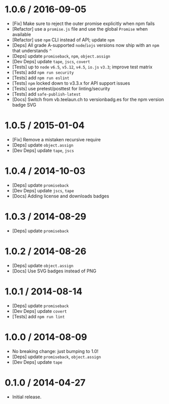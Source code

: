 1.0.6 / 2016-09-05
==================
  * [Fix] Make sure to reject the outer promise explicitly when npm fails
  * [Refactor] use a `promise.js` file and use the global `Promise` when available
  * [Refactor] use `npm` CLI instead of API; update `npm`
  * [Deps] All grade A-supported `node`/`iojs` versions now ship with an `npm` that understands `^`
  * [Deps] update `promiseback`, `npm`, `object.assign`
  * [Dev Deps] update `tape`, `jscs`, `covert`
  * [Tests] up to `node` `v6.5`, `v5.12`, `v4.5`, `io.js` `v3.3`; improve test matrix
  * [Tests] add `npm run security`
  * [Tests] add `npm run eslint`
  * [Tests] `npm` locked down to v3.3.x for API support issues
  * [Tests] use pretest/posttest for linting/security
  * [Tests] add `safe-publish-latest`
  * [Docs] Switch from vb.teelaun.ch to versionbadg.es for the npm version badge SVG

1.0.5 / 2015-01-04
==================
  * [Fix] Remove a mistaken recursive require
  * [Deps] update `object.assign`
  * [Dev Deps] update `tape`, `jscs`

1.0.4 / 2014-10-03
==================
  * [Deps] update `promiseback`
  * [Dev Deps] update `jscs`, `tape`
  * [Docs] Adding license and downloads badges

1.0.3 / 2014-08-29
==================
  * [Deps] update `promiseback`

1.0.2 / 2014-08-26
==================
  * [Deps] update `object.assign`
  * [Docs] Use SVG badges instead of PNG

1.0.1 / 2014-08-14
==================
  * [Deps] update `promiseback`
  * [Dev Deps] update `covert`
  * [Tests] add `npm run lint`

1.0.0 / 2014-08-09
==================
  * No breaking change: just bumping to 1.0!
  * [Deps] update `promiseback`, `object.assign`
  * [Dev Deps] update `tape`

0.1.0 / 2014-04-27
==================
  * Initial release.
